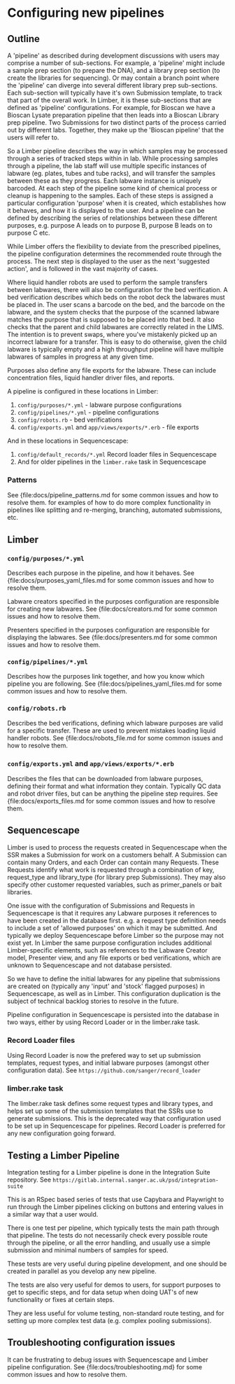 <!--
# @markup markdown
# @title Configuring new pipelines
-->

# Configuring new pipelines

## Outline

A 'pipeline' as described during development discussions with users may comprise a number of sub-sections. For example, a 'pipeline' might include a sample prep section (to prepare the DNA), and a library prep section (to create the libraries for sequencing). Or may contain a branch point where the 'pipeline' can diverge into several different library prep sub-sections. Each sub-section will typically have it's own Submission template, to track that part of the overall work.
In Limber, it is these sub-sections that are defined as 'pipeline' configurations. For example, for Bioscan we have a Bioscan Lysate preparation pipeline that then leads into a Bioscan Library prep pipeline. Two Submissions for two distinct parts of the process carried out by different labs. Together, they make up the 'Bioscan pipeline' that the users will refer to.

So a Limber pipeline describes the way in which samples may be processed through a series of tracked steps within in lab. While processing samples through a pipeline, the lab staff will use multiple specific instances of labware (eg. plates, tubes and tube racks), and will transfer the samples between these as they progress. Each labware instance is uniquely barcoded. At each step of the pipeline some kind of chemical process or cleanup is happening to the samples. Each of these steps is assigned a particular configuration 'purpose' when it is created, which establishes how it behaves, and how it is displayed to the user. And a pipeline can be defined by describing the series of relationships between these different purposes, e.g. purpose A leads on to purpose B, purpose B leads on to purpose C etc.

While Limber offers the flexibility to deviate from the prescribed pipelines,
the pipeline configuration determines the recommended route through the process. The next step is displayed to the user as the next 'suggested action', and is followed in the vast majority of cases.

Where liquid handler robots are used to perform the sample transfers between labwares, there will also be configuration for the bed verification. A bed verification describes which beds on the robot deck the labwares must be placed in. The user scans a barcode on the bed, and the barcode on the labware, and the system checks that the purpose of the scanned labware matches the purpose that is supposed to be placed into that bed. It also checks that the parent and child labwares are correctly related in the LIMS. The intention is to prevent swaps, where you've mistakenly picked up an incorrect labware for a transfer. This is easy to do otherwise, given the child labware is typically empty and a high throughput pipeline will have multiple labwares of samples in progress at any given time.

Purposes also define any file exports for the labware. These can include concentration files, liquid handler driver files, and reports.

A pipeline is configured in these locations in Limber:

1. `config/purposes/*.yml` - labware purpose configurations
2. `config/pipelines/*.yml` - pipeline configurations
3. `config/robots.rb` - bed verifications
4. `config/exports.yml` and `app/views/exports/*.erb` - file exports

And in these locations in Sequencescape:

1. `config/default_records/*.yml` Record loader files in Sequencescape
2. And for older pipelines in the `limber.rake` task in Sequencescape

### Patterns
See {file:docs/pipeline_patterns.md for some common issues and how to resolve them.
 for examples of how to do more complex functionality in pipelines like splitting and re-merging, branching, automated submissions, etc.

## Limber

### `config/purposes/*.yml`

Describes each purpose in the pipeline, and how it behaves.
See {file:docs/purposes_yaml_files.md for some common issues and how to resolve them.


Labware creators specified in the purposes configuration are responsible for creating new labwares.
See {file:docs/creators.md for some common issues and how to resolve them.


Presenters specified in the purposes configuration are responsible for displaying the labwares.
See {file:docs/presenters.md for some common issues and how to resolve them.


### `config/pipelines/*.yml`

Describes how the purposes link together, and how you know which pipeline you
are following.
See {file:docs/pipelines_yaml_files.md for some common issues and how to resolve them.


### `config/robots.rb`

Describes the bed verifications, defining which labware purposes are valid for a specific transfer. These are used to prevent mistakes loading liquid handler robots.
See {file:docs/robots_file.md for some common issues and how to resolve them.


### `config/exports.yml` and `app/views/exports/*.erb`

Describes the files that can be downloaded from labware purposes, defining their format and what information they contain. Typically QC data and robot driver files, but can be anything the pipeline step requires.
See {file:docs/exports_files.md for some common issues and how to resolve them.


## Sequencescape

Limber is used to process the requests created in Sequencescape when the SSR makes a Submission for work on a customers behalf. A Submission can contain many Orders, and each Order can contain many Requests. These Requests identify what work is requested through a combination of key, request_type and library_type (for library prep Submissions). They may also specify other customer requested variables, such as primer_panels or bait libraries.

One issue with the configuration of Submissions and Requests in Sequencescape is that it requires any Labware purposes it references to have been created in the database first. e.g. a request type definition needs to include a set of 'allowed purposes' on which it may be submitted. And typically we deploy Sequencescape before Limber so the purpose may not exist yet.
In Limber the same purpose configuration includes additional Limber-specific elements, such as references to the Labware Creator model, Presenter view, and any file exports or bed verifications, which are unknown to Sequencescape and not database persisted.

So we have to define the initial labwares for any pipeline that submissions are created on (typically any 'input' and 'stock' flagged purposes) in Sequencescape, as well as in Limber.
This configuration duplication is the subject of technical backlog stories to resolve in the future.

Pipeline configuration in Sequencescape is persisted into the database in two ways, either by using Record Loader or in the limber.rake task.

### Record Loader files

Using Record Loader is now the prefered way to set up submission templates, request types, and initial labware purposes (amongst other configuration data).
See `https://github.com/sanger/record_loader`

### limber.rake task

The limber.rake task defines some request types and library types, and helps set up some of the submission templates that the SSRs use to generate submissions. This is the deprecated way that configuration used to be set up in Sequencescape for pipelines.
Record Loader is preferred for any new configuration going forward.

## Testing a Limber Pipeline

Integration testing for a Limber pipeline is done in the Integration Suite repository.
See `https://gitlab.internal.sanger.ac.uk/psd/integration-suite`

This is an RSpec based series of tests that use Capybara and Playwright to run through the Limber pipelines clicking on buttons and entering values in a similar way that a user would.

There is one test per pipeline, which typically tests the main path through that pipeline. The tests do not necessarily check every possible route through the pipeline, or all the error handling, and usually use a simple submission and minimal numbers of samples for speed.

These tests are very useful during pipeline development, and one should be created in parallel as you develop any new pipeline.

The tests are also very useful for demos to users, for support purposes to get to specific steps, and for data setup when doing UAT's of new functionality or fixes at certain steps.

They are less useful for volume testing, non-standard route testing, and for setting up more complex test data (e.g. complex pooling submissions).

## Troubleshooting configuration issues

It can be frustrating to debug issues with Sequencescape and Limber pipeline configuration.
See {file:docs/troubleshooting.md} for some common issues and how to resolve them.

